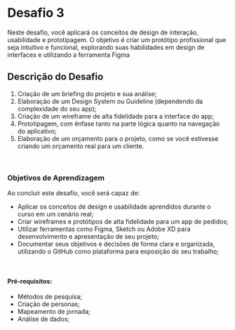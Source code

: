 # Desafio 3

Neste desafio, você aplicará os conceitos de design de interação, usabilidade e prototipagem. O objetivo é criar um protótipo profissional que seja intuitivo e funcional, explorando suas habilidades em design de interfaces e utilizando a ferramenta Figma


## Descrição do Desafio
1. Criação de um briefing do projeto e sua análise;
2. Elaboração de um Design System ou Guideline (dependendo da complexidade do seu app);
3. Criação de um wireframe de alta fidelidade para a interface do app;
4. Prototipagem, com ênfase tanto na parte lógica quanto na navegação do aplicativo;
5. Elaboração de um orçamento para o projeto, como se você estivesse criando um orçamento real para um cliente.

<br/>

### Objetivos de Aprendizagem 
Ao concluir este desafio, você será capaz de: 

- Aplicar os conceitos de design e usabilidade aprendidos durante o curso em um cenário real;
- Criar wireframes e protótipos de alta fidelidade para um app de pedidos;
- Utilizar ferramentas como Figma, Sketch ou Adobe XD para desenvolvimento e apresentação de seu projeto;
- Documentar seus objetivos e decisões de forma clara e organizada, utilizando o GitHub como plataforma para exposição do seu trabalho;

<br/>

#### Pré-requisitos:

- Métodos de pesquisa;
- Criação de personas;
- Mapeamento de jornada;
- Análise de dados;
